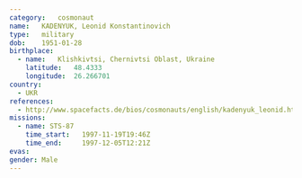 ```yaml
---
category:	cosmonaut
name:	KADENYUK, Leonid Konstantinovich
type:	military
dob:	1951-01-28
birthplace:
  - name:	Klishkivtsi, Chernivtsi Oblast, Ukraine
    latitude:	48.4333
    longitude:	26.266701
country:
  - UKR
references:
  - http://www.spacefacts.de/bios/cosmonauts/english/kadenyuk_leonid.htm
missions:
  - name: STS-87
    time_start:   1997-11-19T19:46Z
    time_end:     1997-12-05T12:21Z
evas:
gender:	Male
---
```

